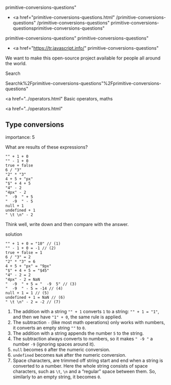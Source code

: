 primitive-conversions-questions"

- <a href="primitive-conversions-questions.html"
  /primitive-conversions-questions"
  /primitive-conversions-questions"
  primitive-conversions-questionsprimitive-conversions-questions"

<!-- -->

primitive-conversions-questions"
primitive-conversions-questions"

- <a href="https://tr.javascript.info/"
  primitive-conversions-questions"

We want to make this open-source project available for people all around the world.

Search

Searchk%2Fprimitive-conversions-questions"%2Fprimitive-conversions-questions" </a>

<a href="../operators.html" Basic operators, maths</span></a>

<a href="../operators.html"

## Type conversions

<span class="task__importance" title="How important is the task, from 1 to 5">importance: 5</span>

What are results of these expressions?

    "" + 1 + 0
    "" - 1 + 0
    true + false
    6 / "3"
    "2" * "3"
    4 + 5 + "px"
    "$" + 4 + 5
    "4" - 2
    "4px" - 2
    "  -9  " + 5
    "  -9  " - 5
    null + 1
    undefined + 1
    " \t \n" - 2

Think well, write down and then compare with the answer.

solution

    "" + 1 + 0 = "10" // (1)
    "" - 1 + 0 = -1 // (2)
    true + false = 1
    6 / "3" = 2
    "2" * "3" = 6
    4 + 5 + "px" = "9px"
    "$" + 4 + 5 = "$45"
    "4" - 2 = 2
    "4px" - 2 = NaN
    "  -9  " + 5 = "  -9  5" // (3)
    "  -9  " - 5 = -14 // (4)
    null + 1 = 1 // (5)
    undefined + 1 = NaN // (6)
    " \t \n" - 2 = -2 // (7)

1.  The addition with a string `"" + 1` converts `1` to a string: `"" + 1 = "1"`, and then we have `"1" + 0`, the same rule is applied.
2.  The subtraction `-` (like most math operations) only works with numbers, it converts an empty string `""` to `0`.
3.  The addition with a string appends the number `5` to the string.
4.  The subtraction always converts to numbers, so it makes `" -9 "` a number `-9` (ignoring spaces around it).
5.  `null` becomes `0` after the numeric conversion.
6.  `undefined` becomes `NaN` after the numeric conversion.
7.  Space characters, are trimmed off string start and end when a string is converted to a number. Here the whole string consists of space characters, such as `\t`, `\n` and a “regular” space between them. So, similarly to an empty string, it becomes `0`.
